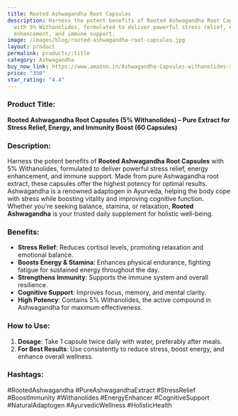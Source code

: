 ```yaml
---
title: Rooted Ashwagandha Root Capsules
description: Harness the potent benefits of Rooted Ashwagandha Root Capsules
  with 5% Withanolides, formulated to deliver powerful stress relief, energy
  enhancement, and immune support.
image: /images/blog/rooted-ashwagandha-root-capsules.jpg
layout: product
permalink: products/:title
category: Ashwagandha
buy_now_link: https://www.amazon.in/Ashwagandha-Capsules-withanolides-Supports-Immunity/dp/B09HPXQ4XV/ref=sr_1_23_sspa?crid=1GYTAEQXSPQJD&tag=ayushmonk-21
price: "350"
star_rating: "4.4"
---
```

### Product Title:
**Rooted Ashwagandha Root Capsules (5% Withanolides) – Pure Extract for Stress Relief, Energy, and Immunity Boost (60 Capsules)**

### Description:
Harness the potent benefits of **Rooted Ashwagandha Root Capsules** with 5% Withanolides, formulated to deliver powerful stress relief, energy enhancement, and immune support. Made from pure Ashwagandha root extract, these capsules offer the highest potency for optimal results. Ashwagandha is a renowned adaptogen in Ayurveda, helping the body cope with stress while boosting vitality and improving cognitive function. Whether you're seeking balance, stamina, or relaxation, **Rooted Ashwagandha** is your trusted daily supplement for holistic well-being.

### Benefits:
- **Stress Relief**: Reduces cortisol levels, promoting relaxation and emotional balance.
- **Boosts Energy & Stamina**: Enhances physical endurance, fighting fatigue for sustained energy throughout the day.
- **Strengthens Immunity**: Supports the immune system and overall resilience.
- **Cognitive Support**: Improves focus, memory, and mental clarity.
- **High Potency**: Contains 5% Withanolides, the active compound in Ashwagandha for maximum effectiveness.

### How to Use:
1. **Dosage**: Take 1 capsule twice daily with water, preferably after meals.
2. **For Best Results**: Use consistently to reduce stress, boost energy, and enhance overall wellness.

### Hashtags:
#RootedAshwagandha #PureAshwagandhaExtract #StressRelief #BoostImmunity #Withanolides #EnergyEnhancer #CognitiveSupport #NaturalAdaptogen #AyurvedicWellness #HolisticHealth
